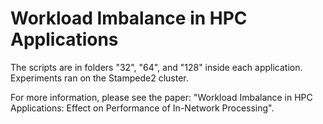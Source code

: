 # Workload Imbalance in HPC Applications

The scripts are in folders "32", "64", and "128" inside each application. Experiments ran on the Stampede2 cluster.

For more information, please see the paper: "Workload Imbalance in HPC Applications: Effect on Performance of In-Network Processing".
